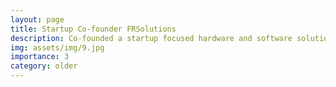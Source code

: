 ```yaml
---
layout: page
title: Startup Co-founder FRSolutions
description: Co-founded a startup focused hardware and software solutions with facial recongition.
img: assets/img/9.jpg
importance: 3
category: older
---
```

